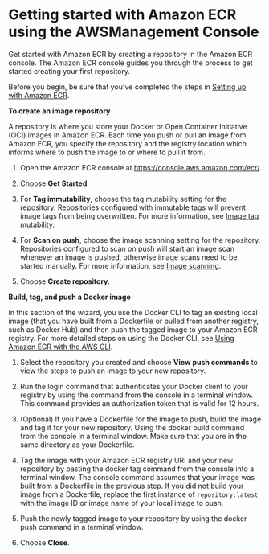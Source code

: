 # Getting started with Amazon ECR using the AWSManagement Console<a name="getting-started-console"></a>

Get started with Amazon ECR by creating a repository in the Amazon ECR console\. The Amazon ECR console guides you through the process to get started creating your first repository\.

Before you begin, be sure that you've completed the steps in [Setting up with Amazon ECR](get-set-up-for-amazon-ecr.md)\.

**To create an image repository**

A repository is where you store your Docker or Open Container Initiative \(OCI\) images in Amazon ECR\. Each time you push or pull an image from Amazon ECR, you specify the repository and the registry location which informs where to push the image to or where to pull it from\.

1. Open the Amazon ECR console at [https://console\.aws\.amazon\.com/ecr/](https://console.aws.amazon.com/ecr/)\.

1. Choose **Get Started**\.

1. For **Tag immutability**, choose the tag mutability setting for the repository\. Repositories configured with immutable tags will prevent image tags from being overwritten\. For more information, see [Image tag mutability](image-tag-mutability.md)\.

1. For **Scan on push**, choose the image scanning setting for the repository\. Repositories configured to scan on push will start an image scan whenever an image is pushed, otherwise image scans need to be started manually\. For more information, see [Image scanning](image-scanning.md)\.

1. Choose **Create repository**\.

**Build, tag, and push a Docker image**

In this section of the wizard, you use the Docker CLI to tag an existing local image \(that you have built from a Dockerfile or pulled from another registry, such as Docker Hub\) and then push the tagged image to your Amazon ECR registry\. For more detailed steps on using the Docker CLI, see [Using Amazon ECR with the AWS CLI](getting-started-cli.md)\.

1. Select the repository you created and choose **View push commands** to view the steps to push an image to your new repository\.

1. Run the login command that authenticates your Docker client to your registry by using the command from the console in a terminal window\. This command provides an authorization token that is valid for 12 hours\.

1. \(Optional\) If you have a Dockerfile for the image to push, build the image and tag it for your new repository\. Using the docker build command from the console in a terminal window\. Make sure that you are in the same directory as your Dockerfile\.

1. Tag the image with your Amazon ECR registry URI and your new repository by pasting the docker tag command from the console into a terminal window\. The console command assumes that your image was built from a Dockerfile in the previous step\. If you did not build your image from a Dockerfile, replace the first instance of `repository:latest` with the image ID or image name of your local image to push\.

1. Push the newly tagged image to your repository by using the docker push command in a terminal window\.

1. Choose **Close**\.